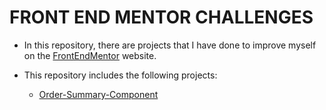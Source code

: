 # FRONT END MENTOR CHALLENGES

- In this repository, there are projects that I have done to improve myself on the [FrontEndMentor](https://www.frontendmentor.io/) website.
- This repository includes the following projects:
    
    - [Order-Summary-Component](https://github.com/beyzanur-seyhan/front-end-mentor-challlenges/tree/main/1-order-summary-component)